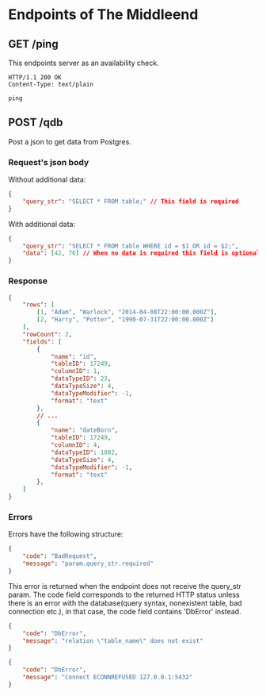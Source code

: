 
# Endpoints of The Middleend

## GET /ping

This endpoints server as an availability check.

```
HTTP/1.1 200 OK
Content-Type: text/plain

ping
```

## POST /qdb

Post a json to get data from Postgres.

### Request's json body

Without additional data:
```json
{
    "query_str": "SELECT * FROM table;" // This field is required
}
```

With additional data:
```json
{
    "query_str": "SELECT * FROM table WHERE id = $1 OR id = $2;",
    "data": [42, 76] // When no data is required this field is optional.
}
```

### Response

```json
{
    "rows": [
        [1, "Adam", "Warlock", "2014-04-08T22:00:00.000Z"],
        [2, "Harry", "Potter", "1990-07-31T22:00:00.000Z"]
    ],
    "rowCount": 2,
    "fields": [
        {
            "name": "id",
            "tableID": 17249,
            "columnID": 1,
            "dataTypeID": 23,
            "dataTypeSize": 4,
            "dataTypeModifier": -1,
            "format": "text"
        },
        // ...
        {
            "name": "dateBorn",
            "tableID": 17249,
            "columnID": 4,
            "dataTypeID": 1082,
            "dataTypeSize": 4,
            "dataTypeModifier": -1,
            "format": "text"
        },
    ]
}
```

### Errors

Errors have the following structure:
```json
{
    "code": "BadRequest",
    "message": "param.query_str.required"
}
```

This error is returned when the endpoint does not receive the query_str param.
The code field corresponds to the returned HTTP status unless there is
an error with the database(query syntax, nonexistent table, bad connection etc.),
in that case, the code field contains 'DbError' instead.

```json
{
    "code": "DbError",
    "message": "relation \"table_name\" does not exist"
}

{
    "code": "DbError",
    "message": "connect ECONNREFUSED 127.0.0.1:5432"
}
```
